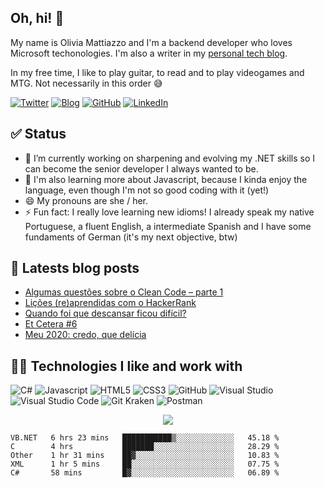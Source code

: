 ## Oh, hi! 👋

My name is Olivia Mattiazzo and I'm a backend developer who loves Microsoft techonologies. I'm also a writer in my [personal tech blog](https://oliviamattiazzo.dev/).

In my free time, I like to play guitar, to read and to play videogames and MTG. Not necessarily in this order :sweat_smile:

[![Twitter](https://img.shields.io/twitter/follow/oliviamattiazzo?style=social)](https://twitter.com/oliviamattiazzo) [![Blog](https://img.shields.io/static/v1?label=Blog&message=oliviamattiazzo.dev&color=blueviolet&logo=wordpress)](https://oliviamattiazzo.dev/) [![GitHub](https://img.shields.io/github/followers/oliviamattiazzo?label=GitHub&style=social)](https://github.com/oliviamattiazzo) [![LinkedIn](https://img.shields.io/static/v1?label=LinkedIn&message=Olivia%20Pachele%20Mattiazzo&color=blue&logo=linkedin)](https://www.linkedin.com/in/oliviamattiazzo/)

## ✅ Status 

- 🔭 I’m currently working on sharpening and evolving my .NET skills so I can become the senior developer I always wanted to be.
- 🌱 I'm also learning more about Javascript, because I kinda enjoy the language, even though I'm not so good coding with it (yet!)
- 😄 My pronouns are she / her.
- ⚡ Fun fact: I really love learning new idioms! I already speak my native Portuguese, a fluent English, a intermediate Spanish and I have some fundaments of German (it's my next objective, btw)

## 🚨 Latests blog posts
<!-- BLOG-POST-LIST:START -->
- [Algumas questões sobre o Clean Code – parte 1](https://oliviamattiazzo.dev/2021/03/01/algumas-questoes-sobre-clean-code-1/)
- [Lições (re)aprendidas com o HackerRank](https://oliviamattiazzo.dev/2021/02/15/licoes-reaprendidas-com-hackerrank/)
- [Quando foi que descansar ficou difícil?](https://oliviamattiazzo.dev/2021/01/18/quando-descansar-ficou-dificil/)
- [Et Cetera #6](https://oliviamattiazzo.dev/2020/12/28/et-cetera-6/)
- [Meu 2020: credo, que delícia](https://oliviamattiazzo.dev/2020/12/25/meu-2020-credo-que-delicia/)
<!-- BLOG-POST-LIST:END -->

## 👩‍💻 Technologies I like and work with 
![C#](https://img.shields.io/badge/-CSharp-blueviolet?style=flat-square&logo=c-sharp)
![Javascript](https://img.shields.io/badge/-JavaScript-black?style=flat-square&logo=javascript)
![HTML5](https://img.shields.io/badge/-HTML5-E34F26?style=flat-square&logo=html5&logoColor=white)
![CSS3](https://img.shields.io/badge/-CSS3-1572B6?style=flat-square&logo=css3)
![GitHub](https://img.shields.io/badge/-GitHub-181717?style=flat-square&logo=github)
![Visual Studio](https://img.shields.io/badge/-Visual_Studio-blueviolet?style=flat-square&logo=visual-studio)
![Visual Studio Code](https://img.shields.io/badge/-Visual_Studio_Code-blue?style=flat-square&logo=visual-studio-code)
![Git Kraken](https://img.shields.io/badge/-Git_Kraken-green?style=flat-square&logo=gitkraken)
![Postman](https://img.shields.io/badge/-Postman-black?style=flat-square&logo=postman)

<p align="center">
    <img align="center" src="https://github-readme-stats.vercel.app/api/top-langs/?username=oliviamattiazzo&theme=synthwave&layout=compact">
</p>

<!--START_SECTION:waka-->
```text
VB.NET   6 hrs 23 mins   ███████████▒░░░░░░░░░░░░░   45.18 % 
C        4 hrs           ███████░░░░░░░░░░░░░░░░░░   28.29 % 
Other    1 hr 31 mins    ██▓░░░░░░░░░░░░░░░░░░░░░░   10.83 % 
XML      1 hr 5 mins     ██░░░░░░░░░░░░░░░░░░░░░░░   07.75 % 
C#       58 mins         █▓░░░░░░░░░░░░░░░░░░░░░░░   06.89 % 
```
<!--END_SECTION:waka-->
